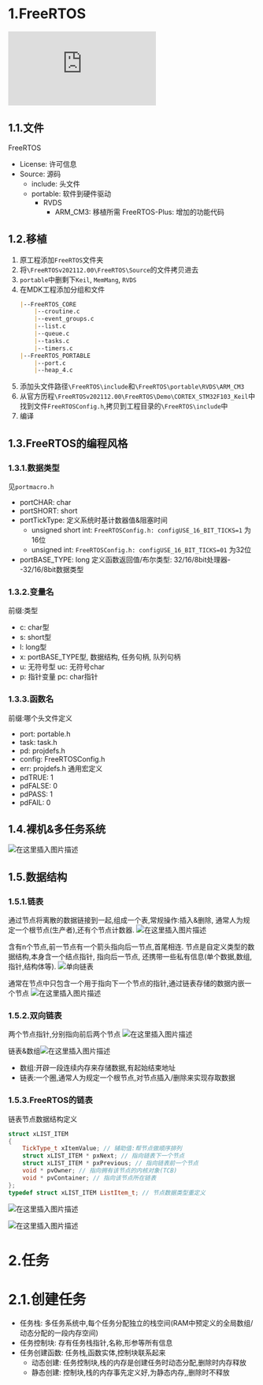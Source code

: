 # 1.FreeRTOS
![源码下载](https://www.freertos.org/a00104.html)

## 1.1.文件
FreeRTOS
- License: 许可信息
- Source: 源码
  - include: 头文件
  - portable: 软件到硬件驱动
    - RVDS
      - ARM_CM3: 移植所需
FreeRTOS-Plus: 增加的功能代码
## 1.2.移植

1. 原工程添加`FreeRTOS`文件夹
2. 将`\FreeRTOSv202112.00\FreeRTOS\Source`的文件拷贝进去
3. `portable`中删剩下`Keil`, `MemMang`, `RVDS`
4. 在MDK工程添加分组和文件
    ```md
    |--FreeRTOS_CORE
        |--croutine.c
        |--event_groups.c
        |--list.c
        |--queue.c
        |--tasks.c
        |--timers.c
    |--FreeRTOS_PORTABLE
        |--port.c
        |--heap_4.c
    ```
5. 添加头文件路径`\FreeRTOS\include`和`\FreeRTOS\portable\RVDS\ARM_CM3`
6. 从官方历程`\FreeRTOSv202112.00\FreeRTOS\Demo\CORTEX_STM32F103_Keil`中找到文件`FreeRTOSConfig.h`,拷贝到工程目录的`\FreeRTOS\include`中
7. 编译

## 1.3.FreeRTOS的编程风格

### 1.3.1.数据类型
见`portmacro.h`
- portCHAR: char
- portSHORT: short
- portTickType: 定义系统时基计数器值&阻塞时间
  - unsigned short int: `FreeRTOSConfig.h: configUSE_16_BIT_TICKS=1` 为16位 
  - unsigned int: `FreeRTOSConfig.h: configUSE_16_BIT_TICKS=01` 为32位 
- portBASE_TYPE: long 定义函数返回值/布尔类型: 32/16/8bit处理器--32/16/8bit数据类型

### 1.3.2.变量名
前缀:类型
- c: char型
- s: short型
- l: long型
- x: portBASE_TYPE型, 数据结构, 任务句柄, 队列句柄
- u: 无符号型 uc: 无符号char
- p: 指针变量 pc: char指针

### 1.3.3.函数名
前缀:哪个头文件定义
- port: portable.h
- task: task.h
- pd: projdefs.h
- config: FreeRTOSConfig.h
- err: projdefs.h
通用宏定义
- pdTRUE: 1
- pdFALSE: 0
- pdPASS: 1
- pdFAIL: 0

## 1.4.裸机&多任务系统
![在这里插入图片描述](https://img-blog.csdnimg.cn/f36e094a0c9344338279433845f9f11e.png)

## 1.5.数据结构
### 1.5.1.链表
通过节点将离散的数据链接到一起,组成一个表,常规操作:插入&删除, 通常人为规定一个根节点(生产者),还有个节点计数器.
![在这里插入图片描述](https://img-blog.csdnimg.cn/064451bb77d4439cb5af8580e051d1e8.png)


含有n个节点,前一节点有一个箭头指向后一节点,首尾相连. 节点是自定义类型的数据结构,本身含一个结点指针, 指向后一节点, 还携带一些私有信息(单个数据,数组,指针,结构体等).
![单向链表](https://img-blog.csdnimg.cn/84a898868ffb407ca98a6c39a1b05989.png)

通常在节点中只包含一个用于指向下一个节点的指针,通过链表存储的数据内嵌一个节点
![在这里插入图片描述](https://img-blog.csdnimg.cn/2139e729c01946b7ac82e6ab4fbc9a85.png)

### 1.5.2.双向链表
两个节点指针,分别指向前后两个节点
![在这里插入图片描述](https://img-blog.csdnimg.cn/a2f60c62072d4e46a1925fa76a00150e.png)

链表&数组![在这里插入图片描述](https://img-blog.csdnimg.cn/4ffc8478db0645bfb514fdf45149c44e.png)
- 数组:开辟一段连续内存来存储数据,有起始结束地址
- 链表:一个圈,通常人为规定一个根节点,对节点插入/删除来实现存取数据

### 1.5.3.FreeRTOS的链表
链表节点数据结构定义
```C++
struct xLIST_ITEM
{
    TickType_t xItemValue; // 辅助值:帮节点做顺序排列
    struct xLIST_ITEM * pxNext; // 指向链表下一个节点
    struct xLIST_ITEM * pxPrevious; // 指向链表前一个节点
    void * pvOwner; // 指向拥有该节点的内核对象(TCB)
    void * pvContainer; // 指向该节点所在链表
};
typedef struct xLIST_ITEM ListItem_t; // 节点数据类型重定义
```
![在这里插入图片描述](https://img-blog.csdnimg.cn/0d0eabcbaef845c587ba2f513820f484.png)

![在这里插入图片描述](https://img-blog.csdnimg.cn/37f3929b80f94b2295e2ce6b9ac4b92b.png)



# 2.任务

# 2.1.创建任务

- 任务栈: 多任务系统中,每个任务分配独立的栈空间(RAM中预定义的全局数组/动态分配的一段内存空间)
- 任务控制块: 存有任务栈指针,名称,形参等所有信息
- 任务创建函数: 任务栈,函数实体,控制块联系起来
  - 动态创建: 任务控制块,栈的内存是创建任务时动态分配,删除时内存释放
  - 静态创建: 控制块,栈的内存事先定义好,为静态内存,,删除时不释放
